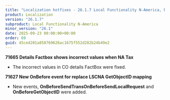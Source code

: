 ```yaml
---
title: "Localization hotfixes - 26.1.7 Local Functionality N-America, Release date September 23, 2025 - Hotfixes"
product: Localization
version: "26.1.7"
subproduct: Local Functionality N-America
minor_version: "26.1"
date: 2025-09-23 00:00:00+00:00
order: 69
guid: 45ce4201a858769626ac1675f552d282b24b49e2
---
```


<strong>71665 Details Factbox shows incorrect values when NA Tax</strong>
<ul><li>The incorrect values in CO details FactBox were fixed.</li></ul>
<strong>71627 New OnBefore event for replace LSCNA GetObjectID mapping</strong>
<ul><li>New events, <b>OnBeforeSendTransOnBeforeSendLocalRequest</b> and <b>OnBeforeGetObjectID</b> were added. </li></ul>
